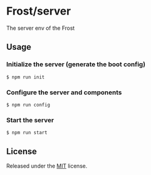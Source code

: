 # Frost/server
The server env of the Frost

## Usage

### Initialize the server (generate the boot config)
`$ npm run init`

### Configure the server and components
`$ npm run config`

### Start the server
`$ npm run start`

## License
Released under the [MIT](LICENSE) license.
